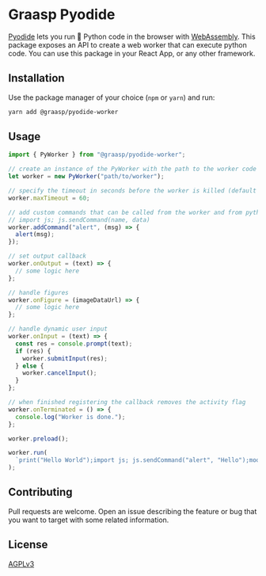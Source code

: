# Graasp Pyodide

[Pyodide](https://pyodide.org/en/stable/index.html) lets you run 🐍 Python code in the browser with [WebAssembly](https://webassembly.org/).
This package exposes an API to create a web worker that can execute python code.
You can use this package in your React App, or any other framework.

## Installation

Use the package manager of your choice (`npm` or `yarn`) and run:

```bash
yarn add @graasp/pyodide-worker
```

## Usage

```js
import { PyWorker } from "@graasp/pyodide-worker";

// create an instance of the PyWorker with the path to the worker code (is sensible to where this is being called)
let worker = new PyWorker("path/to/worker");

// specify the timeout in seconds before the worker is killed (default is 180s)
worker.maxTimeout = 60;

// add custom commands that can be called from the worker and from python with
// import js; js.sendCommand(name, data)
worker.addCommand("alert", (msg) => {
  alert(msg);
});

// set output callback
worker.onOutput = (text) => {
  // some logic here
};

// handle figures
worker.onFigure = (imageDataUrl) => {
  // some logic here
};

// handle dynamic user input
worker.onInput = (text) => {
  const res = console.prompt(text);
  if (res) {
    worker.submitInput(res);
  } else {
    worker.cancelInput();
  }
};

// when finished registering the callback removes the activity flag
worker.onTerminated = () => {
  console.log("Worker is done.");
};

worker.preload();

worker.run(
  `print("Hello World");import js; js.sendCommand("alert", "Hello");mood = input("How are you ?"); print(mood)`
);
```

## Contributing

Pull requests are welcome. Open an issue describing the feature or bug that you want to target with some related information.

## License

[AGPLv3](https://choosealicense.com/licenses/agpl-3.0/)
